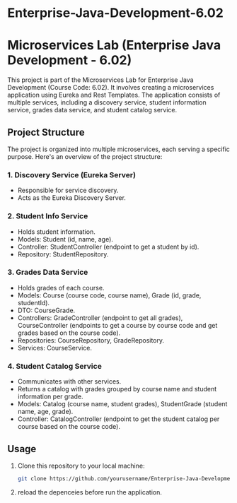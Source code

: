# Enterprise-Java-Development-6.02

# Microservices Lab (Enterprise Java Development - 6.02)

This project is part of the Microservices Lab for Enterprise Java Development (Course Code: 6.02). It involves creating a microservices application using Eureka and Rest Templates.
The application consists of multiple services, including a discovery service, student information service, grades data service, and student catalog service.

## Project Structure

The project is organized into multiple microservices, each serving a specific purpose. Here's an overview of the project structure:

### 1. Discovery Service (Eureka Server)

- Responsible for service discovery.
- Acts as the Eureka Discovery Server.

### 2. Student Info Service

- Holds student information.
- Models: Student (id, name, age).
- Controller: StudentController (endpoint to get a student by id).
- Repository: StudentRepository.

### 3. Grades Data Service

- Holds grades of each course.
- Models: Course (course code, course name), Grade (id, grade, studentId).
- DTO: CourseGrade.
- Controllers: GradeController (endpoint to get all grades), CourseController (endpoints to get a course by course code and get grades based on the course code).
- Repositories: CourseRepository, GradeRepository.
- Services: CourseService.

### 4. Student Catalog Service

- Communicates with other services.
- Returns a catalog with grades grouped by course name and student information per grade.
- Models: Catalog (course name, student grades), StudentGrade (student name, age, grade).
- Controller: CatalogController (endpoint to get the student catalog per course based on the course code).

## Usage

1. Clone this repository to your local machine:

   ```bash
   git clone https://github.com/yourusername/Enterprise-Java-Development-6.02.git
2. reload the depenceies before run the application. 
